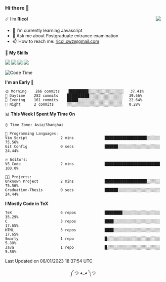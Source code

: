 ### Hi there 👋

<a href="#">
  <img align="right" src="https://github-readme-stats.vercel.app/api?username=Ricolxwz&count_private=true&show_icons=true&theme=prussian" />
</a>

☄️ I‘m **Ricol**

- 🌱 I’m currently learning Javascript
- 💬 Ask me about Postgraduate entrance examination
- 📫 How to reach me: ricol.xwz@gmail.com

🌟 **My Skills**

![](https://img.shields.io/badge/-Git-000000?style=flat-square&logo=git&logoColor=fff)
![](https://img.shields.io/badge/-C-3e74a2?style=flat-square&logo=C&logoColor=fff)
![](https://img.shields.io/badge/-Python-4fc08d?style=flat-square&logo=python&logoColor=fff)
![](https://img.shields.io/badge/-java-ffa500?style=flat-square&logo=java&logoColor=fff)

<!--START_SECTION:waka-->
![Code Time](http://img.shields.io/badge/Code%20Time-389%20hrs%2033%20mins-blue)

**I'm an Early 🐤** 

```text
🌞 Morning    266 commits    █████████░░░░░░░░░░░░░░░░   37.41% 
🌆 Daytime    282 commits    ██████████░░░░░░░░░░░░░░░   39.66% 
🌃 Evening    161 commits    █████░░░░░░░░░░░░░░░░░░░░   22.64% 
🌙 Night      2 commits      ░░░░░░░░░░░░░░░░░░░░░░░░░   0.28%

```


📊 **This Week I Spent My Time On** 

```text
⌚︎ Time Zone: Asia/Shanghai

💬 Programming Languages: 
Vim Script               2 mins              ███████████████████░░░░░░   75.56% 
Git Config               0 secs              ██████░░░░░░░░░░░░░░░░░░░   24.44%

🔥 Editors: 
VS Code                  2 mins              █████████████████████████   100.0%

🐱‍💻 Projects: 
Unknown Project          2 mins              ███████████████████░░░░░░   75.56% 
Graduation-Thesis        0 secs              ██████░░░░░░░░░░░░░░░░░░░   24.44%

```

**I Mostly Code in TeX** 

```text
TeX                      6 repos             ████████░░░░░░░░░░░░░░░░░   35.29% 
C                        3 repos             ████░░░░░░░░░░░░░░░░░░░░░   17.65% 
HTML                     3 repos             ████░░░░░░░░░░░░░░░░░░░░░   17.65% 
Smarty                   1 repo              █░░░░░░░░░░░░░░░░░░░░░░░░   5.88% 
Java                     1 repo              █░░░░░░░░░░░░░░░░░░░░░░░░   5.88%

```



 Last Updated on 06/01/2023 18:37:54 UTC
<!--END_SECTION:waka-->

<div align="center">
༼ つ ◕_◕ ༽つ
</div>
